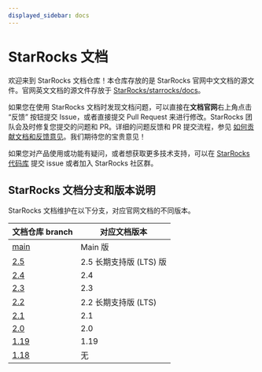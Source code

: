 ```yaml
---
displayed_sidebar: docs
---
```


# StarRocks 文档

欢迎来到 StarRocks 文档仓库！本仓库存放的是 StarRocks 官网中文文档的源文件。官网英文文档的源文件存放于 [StarRocks/starrocks/docs](https://github.com/StarRocks/starrocks/tree/main/docs)。

如果您在使用 StarRocks 文档时发现文档问题，可以直接在**文档官网**右上角点击 “反馈” 按钮提交 Issue，或者直接提交 Pull Request 来进行修改。StarRocks 团队会及时修复您提交的问题和 PR。详细的问题反馈和 PR 提交流程，参见 [如何贡献文档和反馈意见](feedback-and-contribute.md)。我们期待您的宝贵意见！

如果您对产品使用或功能有疑问，或者想获取更多技术支持，可以在 [StarRocks 代码库](https://github.com/StarRocks/starrocks/issues) 提交 issue 或者加入 StarRocks 社区群。

## StarRocks 文档分支和版本说明

StarRocks 文档维护在以下分支，对应官网文档的不同版本。

| 文档仓库 branch                                            | 对应文档版本         |
| -------------------------------------------------------   | ----------------   |
| [main](https://github.com/StarRocks/docs.zh-cn/tree/main) | Main 版            |
| [2.5](https://github.com/StarRocks/docs.zh-cn/tree/2.5)   | 2.5 长期支持版 (LTS) 版          |
| [2.4](https://github.com/StarRocks/docs.zh-cn/tree/2.4)   | 2.4                |
| [2.3](https://github.com/StarRocks/docs.zh-cn/tree/2.3)   | 2.3                |
| [2.2](https://github.com/StarRocks/docs.zh-cn/tree/2.2)   | 2.2 长期支持版 (LTS) |
| [2.1](https://github.com/StarRocks/docs.zh-cn/tree/2.1)   | 2.1                |
| [2.0](https://github.com/StarRocks/docs.zh-cn/tree/2.0)   | 2.0                |
| [1.19](https://github.com/StarRocks/docs.zh-cn/tree/1.19) | 1.19               |
| [1.18](https://github.com/StarRocks/docs.zh-cn/tree/1.18) | 无                 |

